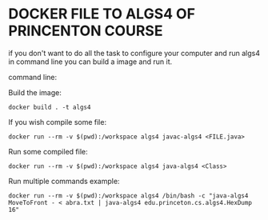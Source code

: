 # DOCKER FILE TO ALGS4 OF PRINCENTON COURSE
if you don't want to do all the task to configure your computer
and run algs4 in command line you can build a image and run it.

command line:

Build the image:

```
docker build . -t algs4
```

If you wish compile some file:

```
docker run --rm -v $(pwd):/workspace algs4 javac-algs4 <FILE.java>
```
Run some compiled file:
```
docker run --rm -v $(pwd):/workspace algs4 java-algs4 <Class>
```
Run multiple commands example:
```
docker run --rm -v $(pwd):/workspace algs4 /bin/bash -c "java-algs4 MoveToFront - < abra.txt | java-algs4 edu.princeton.cs.algs4.HexDump 16"
```
